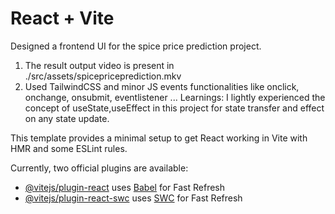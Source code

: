 # React + Vite
Designed a frontend UI for the spice price prediction project.
1. The result output video is present in ./src/assets/spicepriceprediction.mkv
2. Used TailwindCSS and minor JS events functionalities like onclick, onchange, onsubmit, eventlistener ...
Learnings:
I lightly experienced the concept of useState,useEffect in this project for state transfer and effect on any state update.

This template provides a minimal setup to get React working in Vite with HMR and some ESLint rules.

Currently, two official plugins are available:

- [@vitejs/plugin-react](https://github.com/vitejs/vite-plugin-react/blob/main/packages/plugin-react/README.md) uses [Babel](https://babeljs.io/) for Fast Refresh
- [@vitejs/plugin-react-swc](https://github.com/vitejs/vite-plugin-react-swc) uses [SWC](https://swc.rs/) for Fast Refresh
